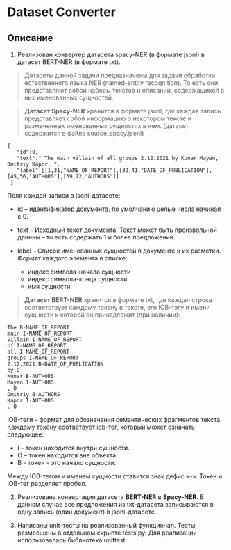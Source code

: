 # Dataset Converter #

## Описание ##

1) Реализован конвертер датасета spacy-NER (в формате jsonl) в датасет BERT-NER (в
формате txt).

> Датасеты данной задачи предназначены для задачи обработки естественного языка NER
(named-entity recognition). То есть они представляют собой наборы текстов и описаний,
содержащихся в них именованных сущностей.

> **Датасет Spacy-NER** хранится в формате jsonl, где каждая запись представляет собой
информацию о некотором тексте и размеченных именованных сущностях в нем. 
(датасет содержится в файле source_spacy.jsonl)

```
{
   "id":0,
   "text":" The main villain of all groups 2.12.2021 by Kunar Mayan, Dmitriy Kapor. ",
   "label":[[1,31,"NAME_OF_REPORT"],[32,41,"DATE_OF_PUBLICATION"],[45,56,"AUTHORS"],[59,72,"AUTHORS"]]  
 }
 ```
 
 Поля каждой записи в jsonl-датасете:
 
- id – идентификатор документа, по умолчанию целые числа начиная с 0.
- text – Исходный текст документа. Текст может быть произвольной длинны – то есть содержать 1 и
более предложений.
- label – Список именованных сущностей в документе и их разметки. Формат каждого элемента в
списке:

  - индекс символа-начала сущности
  - индекс символа-конца сущности
  - имя сущности

> **Датасет BERT-NER** хранится в формате txt, где каждая строка соответствует каждому токену в
тексте, его IOB-тэгу и имени сущности к которой он принадлежит (при наличии):

```
The B-NAME_OF_REPORT
main I-NAME_OF_REPORT
villain I-NAME_OF_REPORT
of I-NAME_OF_REPORT
all I-NAME_OF_REPORT
groups I-NAME_OF_REPORT
2.12.2021 B-DATE_OF_PUBLICATION
by O
Kunar B-AUTHORS
Mayan I-AUTHORS
, O
Dmitriy B-AUTHORS
Kapor I-AUTHORS
. O
```

IOB-теги – формат для обозначения семантических фрагментов текста. Каждому токену
соответвует iob-тег, который может означать следующее:
- I – токен находится внутри сущности.
- O – токен находится вне объекта.
- B – токен - это начало сущности.

Между IOB-тегом и именем сущности ставится знак дефис «-». Токен и IOB-тег разделяет пробел.

2) Реализована конвертация датасета **BERT-NER** в **Spacy-NER**. В данном случае все предложения из
txt-датасета записываются в одну запись (один документ) в jsonl-датасете.

3) Написаны unit-тесты на реализованный функционал. Тесты размесщены в отдельном скрипте
tests.py. Для реализации использовалась библиотека unittest.
